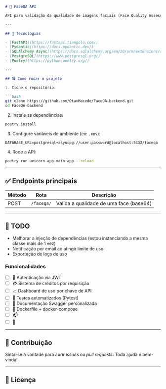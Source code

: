 ```markdown
# 🧠 FaceQA API

API para validação da qualidade de imagens faciais (Face Quality Assessment) via modelo de machine learning.

---

## 🚀 Tecnologias

- [FastAPI](https://fastapi.tiangolo.com/)
- [Pydantic](https://docs.pydantic.dev/)
- [SQLAlchemy Async](https://docs.sqlalchemy.org/en/20/orm/extensions/asyncio.html)
- [PostgreSQL](https://www.postgresql.org/)
- [Poetry](https://python-poetry.org/)

---

## 🛠 Como rodar o projeto

1. Clone o repositório:

```bash
git clone https://github.com/OtavMacedo/FaceQA-backend.git
cd FaceQA-backend
```

2. Instale as dependências:

```bash
poetry install
```

3. Configure variáveis de ambiente (ex: `.env`):

```
DATABASE_URL=postgresql+asyncpg://user:password@localhost:5432/faceqa
```

4. Rode a API:

```bash
poetry run uvicorn app.main:app --reload
```

---

## ✅ Endpoints principais

| Método | Rota        | Descrição                              |
|--------|-------------|----------------------------------------|
| POST   | `/faceqa/`  | Valida a qualidade de uma face (base64)|

---

## 📌 TODO
- Melhorar a injeção de dependências (estou instanciando a mesma classe mais de 1 vez)
- Notificação por email ao atingir limite de uso
- Exportação de logs de uso

### Funcionalidades

- [ ] 🔐 Autenticação via JWT
- [ ] 💳 Sistema de créditos por requisição
- [ ] 📈 Dashboard de uso por chave de API
- [ ] 🧪 Testes automatizados (Pytest)
- [ ] 📄 Documentação Swagger personalizada
- [ ] 🐳 Dockerfile + docker-compose
- [ ] 📬
- [ ] 📁

---

## 🤝 Contribuição

Sinta-se à vontade para abrir *issues* ou *pull requests*. Toda ajuda é bem-vinda!

---

## 📄 Licença
